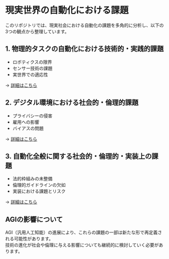 # 現実世界の自動化における課題

このリポジトリでは、現実社会における自動化の課題を多角的に分析し、以下の3つの観点から整理しています。

## 1. 物理的タスクの自動化における技術的・実践的課題
- ロボティクスの限界
- センサー技術の課題
- 実世界での適応性

→ [詳細はこちら](./practical-challenges-in-automating-physical-tasks.md)

## 2. デジタル環境における社会的・倫理的課題
- プライバシーの侵害
- 雇用への影響
- バイアスの問題

→ [詳細はこちら](./social-and-ethical-challenges-in-digital-automation.md)

## 3. 自動化全般に関する社会的・倫理的・実装上の課題
- 法的枠組みの未整備
- 倫理的ガイドラインの欠如
- 実装における課題とリスク

→ [詳細はこちら](./social-ethical-and-implementation-challenges-of-real-world-automation.md)

## AGIの影響について

AGI（汎用人工知能）の進展により、これらの課題の一部は新たな形で再定義される可能性があります。  
技術の進化が社会や倫理に与える影響についても継続的に検討していく必要があります。